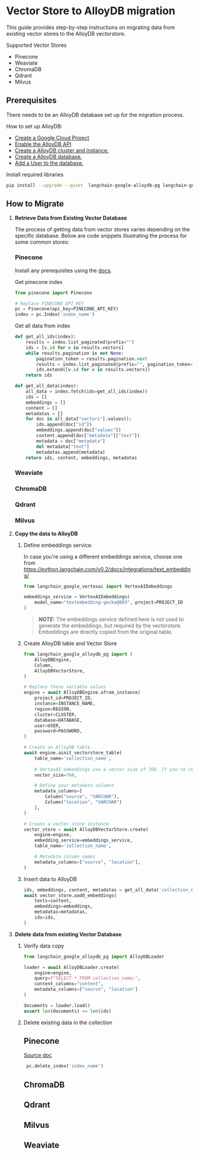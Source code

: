 # Vector Store to AlloyDB migration

This guide provides step-by-step instructions on migrating data from existing vector stores to the AlloyDB vectorstore.

Supported Vector Stores

- Pinecone
- Weaviate
- ChromaDB
- Qdrant
- Milvus

## Prerequisites

There needs to be an AlloyDB database set up for the migration process.

How to set up AlloyDB:

- [Create a Google Cloud Project](https://developers.google.com/workspace/guides/create-project)
- [Enable the AlloyDB API](https://console.cloud.google.com/flows/enableapi?apiid=alloydb.googleapis.com)
- [Create a AlloyDB cluster and instance.](https://cloud.google.com/alloydb/docs/cluster-create)
- [Create a AlloyDB database.](https://cloud.google.com/alloydb/docs/quickstart/create-and-connect)
- [Add a User to the database.](https://cloud.google.com/alloydb/docs/database-users/about)

Install required libraries

```bash
pip install --upgrade --quiet  langchain-google-alloydb-pg langchain-google-vertexai
```

## How to Migrate

1. **Retrieve Data from Existing Vector Database**

    The process of getting data from vector stores varies depending on the specific database. Below are code snippets illustrating the process for some common stores:

   ### Pinecone

   Install any prerequisites using the [docs](https://docs.pinecone.io/reference/python-sdk).

    Get pinecone index

    ```python
    from pinecone import Pinecone

    # Replace PINECONE_API_KEY
    pc = Pinecone(api_key=PINECONE_API_KEY)
    index = pc.Index('index_name')
    ```

    Get all data from index

    ```python
    def get_all_ids(index):
        results = index.list_paginated(prefix="")
        ids = [v.id for v in results.vectors]
        while results.pagination is not None:
            pagination_token = results.pagination.next
            results = index.list_paginated(prefix="", pagination_token=pagination_token)
            ids.extend([v.id for v in results.vectors])
        return ids

    def get_all_data(index):
        all_data = index.fetch(ids=get_all_ids(index))
        ids = []
        embeddings = []
        content = []
        metadatas = []
        for doc in all_data["vectors"].values():
            ids.append(doc["id"])
            embeddings.append(doc["values"])
            content.append(doc["metadata"]["text"])
            metadata = doc["metadata"]
            del metadata["text"]
            metadatas.append(metadata)
        return ids, content, embeddings, metadatas
    ```

   ### Weaviate

   ### ChromaDB

   ### Qdrant

   ### Milvus

2. **Copy the data to AlloyDB**
    1. Define embeddings service.

        In case you're using a different embeddings service, choose one from <https://python.langchain.com/v0.2/docs/integrations/text_embedding/>

        ```python
        from langchain_google_vertexai import VertexAIEmbeddings

        embeddings_service = VertexAIEmbeddings(
            model_name="textembedding-gecko@003", project=PROJECT_ID
        )
        ```

        > **_NOTE:_**  The embeddings service defined here is not used to generate the embeddings, but required by the vectorstore.
        > Embeddings are directly copied from the original table.

    2. Create AlloyDB table and Vector Store

        ```python
        from langchain_google_alloydb_pg import (
            AlloyDBEngine,
            Column,
            AlloyDBVectorStore,
        )

        # Replace these variable values
        engine = await AlloyDBEngine.afrom_instance(
            project_id=PROJECT_ID,
            instance=INSTANCE_NAME,
            region=REGION,
            cluster=CLUSTER,
            database=DATABASE,
            user=USER,
            password=PASSWORD,
        )

        # Create an AlloyDB table
        await engine.ainit_vectorstore_table(
            table_name='collection_name', 
            
            # VertexAI embeddings use a vector size of 768. If you're choosing another vector embeddings service, choose their corresponding vector size
            vector_size=768,

            # Define your metadata columns
            metadata_columns=[
                Column("source", "VARCHAR"), 
                Column("location", "VARCHAR")
            ],
        )

        # Create a vector store instance
        vector_store = await AlloyDBVectorStore.create(
            engine=engine,
            embedding_service=embeddings_service,
            table_name='collection_name',

            # Metadata column names
            metadata_columns=["source", "location"],
        )
        ```

    3. Insert data to AlloyDB

        ```python
        ids, embeddings, content, metadatas = get_all_data('collection_name')
        await vector_store.aadd_embeddings(
            texts=content,
            embeddings=embeddings,
            metadatas=metadatas,
            ids=ids,
        )
        ```

3. **Delete data from existing Vector Database**
    1. Verify data copy

        ```python
        from langchain_google_alloydb_pg import AlloyDBLoader

        loader = await AlloyDBLoader.create(
            engine=engine,
            query=f"SELECT * FROM collection_name;",
            content_columns="content",
            metadata_columns=["source", "location"]
        )
        
        documents = loader.load()
        assert len(documents) == len(ids)
        ```

    2. Delete existing data in the collection

       ## Pinecone
       [Source doc](https://docs.pinecone.io/guides/indexes/delete-an-index)

       ```python
        pc.delete_index('index_name')
       ```

       ## ChromaDB

       ## Qdrant

       ## Milvus

       ## Weaviate
